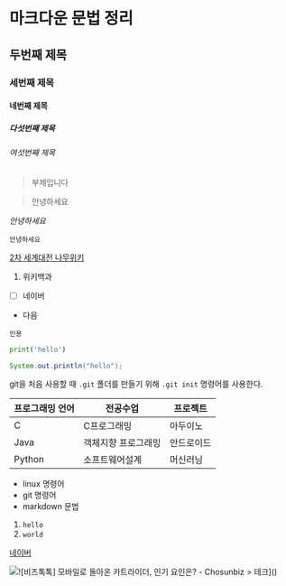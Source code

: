 # 마크다운 문법 정리

## 두번째 제목

### 세번째 제목

#### 네번째 제목

##### 다섯번째 제목

###### 여섯번째 제목

> 부제입니다

> 안녕하세요

*안녕하세요*

`안녕하세요`

[2차 세계대전 나무위키]()

1. 위키백과

- [ ] 네이버

- 다음

`인용`

```python
print('hello')
```

```java
System.out.println("hello");
```

git을 처음 사용할 때 `.git` 폴더를 만들기 위해 `.git init` 명령어를 사용한다.



| 프로그래밍 언어 | 전공수업            | 프로젝트   |
| --------------- | ------------------- | ---------- |
| C               | C프로그래밍         | 아두이노   |
| Java            | 객체지향 프로그래밍 | 안드로이드 |
| Python          | 소프트웨어설계      | 머신러닝   |

* linux 명령어
* git 명령어
* markdown 문법



1. `hello`
2. `world`



[네이버](http://www.naver.com)



![![비즈톡톡] 모바일로 돌아온 카트라이더, 인기 요인은? - Chosunbiz > 테크](mymarkdown.assets/2020052401929_0.jpg)]()